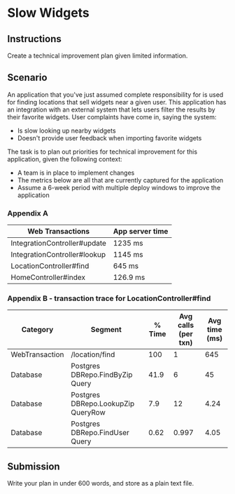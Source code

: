 # Slow Widgets

## Instructions

Create a technical improvement plan given limited information.

## Scenario

An application that you've just assumed complete responsibility for is used for finding locations that sell widgets near a given user. This application has an integration with an external system that lets users filter the results by their favorite widgets. User complaints have come in, saying the system:

- Is slow looking up nearby widgets
- Doesn't provide user feedback when importing favorite widgets

The task is to plan out priorities for technical improvement for this application, given the following context:

- A team is in place to implement changes
- The metrics below are all that are currently captured for the application
- Assume a 6-week period with multiple deploy windows to improve the application

### Appendix A

| Web Transactions             | App server time |
| ---------------------------- | --------------- |
| IntegrationController#update | 1235 ms         |
| IntegrationController#lookup | 1145 ms         |
| LocationController#find      | 645 ms          |
| HomeController#index         | 126.9 ms        |

### Appendix B - transaction trace for LocationController#find

| Category       | Segment                            | % Time | Avg calls (per txn) | Avg time (ms) |
| -------------- | ---------------------------------- | ------ | ------------------- | ------------- |
| WebTransaction | /location/find                     | 100    | 1                   | 645           |
| Database       | Postgres DBRepo.FindByZip Query    | 41.9   | 6                   | 45            |
| Database       | Postgres DBRepo.LookupZip QueryRow | 7.9    | 12                  | 4.24          |
| Database       | Postgres DBRepo.FindUser Query     | 0.62   | 0.997               | 4.05          |

## Submission

Write your plan in under 600 words, and store as a plain text file.

